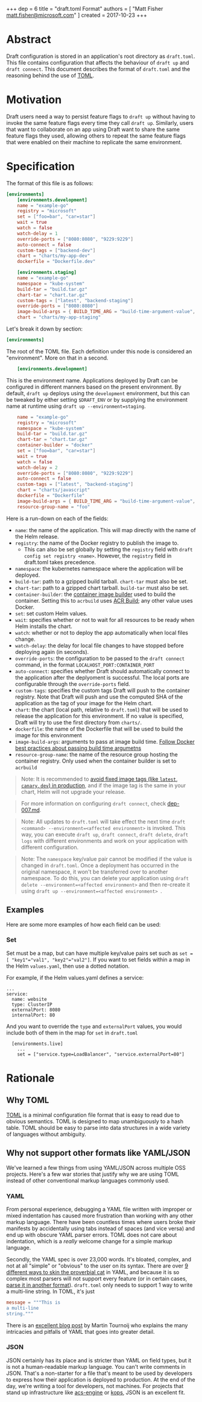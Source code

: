 +++
dep = 6
title = "draft.toml Format"
authors = [ "Matt Fisher <matt.fisher@microsoft.com>" ]
created = 2017-10-23
+++

# Abstract

Draft configuration is stored in an application's root directory as `draft.toml`. This file contains configuration that affects the behaviour of `draft up` and `draft connect`. This document describes the format of `draft.toml` and the reasoning behind the use of [TOML][].

# Motivation

Draft users need a way to persist feature flags to `draft up` without having to invoke the same feature flags every time they call `draft up`. Similarly, users that want to collaborate on an app using Draft want to share the same feature flags they used, allowing others to repeat the same feature flags that were enabled on their machine to replicate the same environment.

# Specification

The format of this file is as follows:

```toml
[environments]
    [environments.development]
    name = "example-go"
    registry = "microsoft"
    set = ["foo=bar", "car=star"]
    wait = true
    watch = false
    watch-delay = 1
    override-ports = ["8080:8080", "9229:9229"]
    auto-connect = false
    custom-tags = ["backend-dev"]
    chart = "charts/my-app-dev"
    dockerfile = "Dockerfile.dev"

    [environments.staging]
    name = "example-go"
    namespace = "kube-system"
    build-tar = "build.tar.gz"
    chart-tar = "chart.tar.gz"
    custom-tags = ["latest", "backend-staging"]
    override-ports = ["8080:8080"]
    image-build-args = { BUILD_TIME_ARG = "build-time-argument-value",  HTTP_PROXY = "http://my-proxy" }
    chart = "charts/my-app-staging"
```

Let's break it down by section:

```toml
[environments]
```

The root of the TOML file. Each definition under this node is considered an "environment". More on
that in a second.

```toml
    [environments.development]
```

This is the environment name. Applications deployed by Draft can be configured in different manners
based on the present environment. By default, `draft up` deploys using the `development`
environment, but this can be tweaked by either setting `$DRAFT_ENV` or by supplying the environment
name at runtime using `draft up --environment=staging`.

```toml
    name = "example-go"
    registry = "microsoft"
    namespace = "kube-system"
    build-tar = "build.tar.gz"
    chart-tar = "chart.tar.gz"
    container-builder = "docker"
    set = ["foo=bar", "car=star"]
    wait = true
    watch = false
    watch-delay = 2
    override-ports = ["8080:8080", "9229:9229"]
    auto-connect = false
    custom-tags = ["latest", "backend-staging"]
    chart = "charts/javascript"
    dockerfile = "Dockerfile"
    image-build-args = { BUILD_TIME_ARG = "build-time-argument-value",  HTTP_PROXY = "http://my-proxy" }
    resource-group-name = "foo"

```

Here is a run-down on each of the fields:

- `name`: the name of the application. This will map directly with the name of the Helm release.
- `registry`: the name of the Docker registry to publish the image to.
   - This can also be set globally by setting the `registry` field with `draft config set registry <name>`. However, the `registry` field in draft.toml takes precedence.
- `namespace`: the kubernetes namespace where the application will be deployed.
- `build-tar`: path to a gzipped build tarball. `chart-tar` must also be set.
- `chart-tar`: path to a gzipped chart tarball. `build-tar` must also be set.
- `container-builder`: the [container image builder][dep009] used to build the container. Setting this to `acrbuild` uses [ACR Build][]; any other value uses Docker.
- `set`: set custom Helm values.
- `wait`: specifies whether or not to wait for all resources to be ready when Helm installs the chart.
- `watch`: whether or not to deploy the app automatically when local files change.
- `watch-delay`: the delay for local file changes to have stopped before deploying again (in seconds).
- `override-ports`: the configuration to be passed to the `draft connect` command, in the format `LOCALHOST_PORT:CONTAINER_PORT`
- `auto-connect`: specifies whether Draft should automatically connect to the application after the deplyoment is successful. The local ports are configurable through the `override-ports` field.
- `custom-tags`: specifies the custom tags Draft will push to the container registry. Note that Draft will push and use the computed SHA of the application as the tag of your image for the Helm chart.
- `chart`: the chart (local path, relative to `draft.toml`) that will be used to release the application for this environment. If no value is specified, Draft will try to use the first directory from `charts/`. 
- `dockerfile`: the name of the Dockerfile that will be used to build the image for this environment
- `image-build-args`: arguments to pass at image build time. [Follow Docker best practices about passing build time argumetns][docker-build-args]
- `resource-group-name`: the name of the resource group hosting the container registry. Only used when the container builder is set to `acrbuild`

> Note: It is recommended to [avoid fixed image tags (like `latest`, `canary`, `dev`) in production](https://kubernetes.io/docs/concepts/configuration/overview#container-images), and if the image tag is the same in your chart, Helm will not upgrade your release.

> For more information on configuring `draft connect`, check [dep-007.md][dep007].

> Note: All updates to `draft.toml` will take effect the next time `draft <command> --environment=<affected environment>` is invoked. This way, you can execute `draft up`, `draft connect`, `draft delete`, `draft logs` with different environments and work on your application with different configuration. 

> Note: The `namespace` key/value pair cannot be modified if the value is changed in `draft.toml`. Once a deployment has occurred in the original namespace, it won't be transferred over to another namespace. To do this, you can delete your application using  `draft delete --environment=<affected environment>` and then re-create it using `draft up --environment=<affected environment> `.

## Examples

Here are some more examples of how each field can be used:

### Set

Set must be a map, but can have multiple key/value pairs set such as `set = [ "key1"="val1", "key2"="val2"]`. If you want to set fields within a  map in the Helm `values.yaml`, then use a dotted notation.

For example, if the Helm values.yaml defines a service:

```
...
service:
  name: website
  type: ClusterIP
  externalPort: 8080
  internalPort: 80
```


And you want to override the `type` and `externalPort` values, you would include both of them in the map for `set` in `draft.toml`

```
  [environments.live]
    ...
    set = ["service.type=LoadBalancer", "service.externalPort=80"]
```


# Rationale

## Why TOML

[TOML][] is a minimal configuration file format that is easy to read due to obvious semantics. TOML is designed to map unambiguously to a hash table. TOML should be easy to parse into data structures in a wide variety of languages without ambiguity.

## Why not support other formats like YAML/JSON

We've learned a few things from using YAML/JSON across multiple OSS projects. Here's a few war stories that justify why we are using TOML instead of other conventional markup languages commonly used.

### YAML

From personal experience, debugging a YAML file written with improper or mixed indentation has caused more frustration than working with any other markup language. There have been countless times where users broke their manifests by accidentally using tabs instead of spaces (and vice versa) and end up with obscure YAML parser errors. TOML does not care about indentation, which is a *really* welcome change for a simple markup language.

Secondly, the YAML spec is over 23,000 words. It's bloated, complex, and not at all "simple" or "obvious" to the user on its syntax. There are over [9 different ways to skin the proverbial cat](https://stackoverflow.com/a/21699210/2853424) in YAML, and because it is so complex most parsers will not support every feature (or in certain cases, [parse it in another format][helm#1707]). `draft.toml` only needs to support 1 way to write a multi-line string. In TOML, it's just

```toml
message = """This is
a multi-line
string."""
```

There is an [excellent blog post](https://arp242.net/weblog/yaml_probably_not_so_great_after_all.html) by Martin Tournoij who explains the many intricacies and pitfalls of YAML that goes into greater detail.

### JSON

JSON certainly has its place and is stricter than YAML on field types, but it is not a human-readable markup language. You can't write comments in JSON. That's a non-starter for a file that's meant to be used by developers to express how their application is deployed to production. At the end of the day, we're writing a tool for developers, not machines. For projects that stand up infrastructure like [acs-engine](https://github.com/Azure/acs-engine) or [kops](https://github.com/kubernetes/kops), JSON is an excellent fit.




<!-- end matter -->
[ACR Build]: https://aka.ms/acr/build
[helm#1707]: https://github.com/kubernetes/helm/issues/1707#issuecomment-268347183
[toml]: https://github.com/toml-lang/toml
[docker-build-args]: https://docs.docker.com/engine/reference/commandline/build/#set-build-time-variables---build-arg
[dep007]: dep-007.md
[dep009]: dep-009.md
